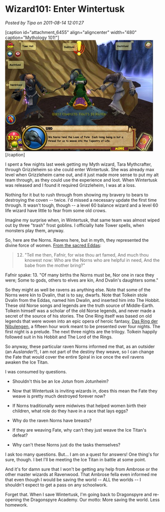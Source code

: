 # Wizard101: Enter Wintertusk

*Posted by Tipa on 2011-08-14 12:01:27*

[caption id="attachment\_6455" align="aligncenter" width="480" caption="Mythology 101!"][![](../../../uploads/2011/08/WizardGraphicalClient-2011-08-14-10-54-41-14-480x360.jpg "Mythology 101!")](../../../uploads/2011/08/WizardGraphicalClient-2011-08-14-10-54-41-14.jpg)[/caption]

I spent a few nights last week getting my Myth wizard, Tara Mythcrafter, through Grizzleheim so she could enter Wintertusk. She was already max level when Grizzleheim came out, and it just made more sense to put my alt team through, as they could use the experience and loot. When Wintertusk was released and I found it required Grizzleheim, I was at a loss.

Nothing for it but to rush through from showing my bravery to bears to destroying the coven -- twice. I'd missed a necessary update the first time through. It wasn't tough, though -- a level 60 balance wizard and a level 60 life wizard have little to fear from some old crows.

Imagine my surprise when, in Wintertusk, that same team was almost wiped out by three "trash" frost goblins. I officially hate Tower spells, when monsters play them, anyway.

So, here are the Norns. Ravens here, but in myth, they represented the divine force of women. [From the sacred Eddas](http://en.wikipedia.org/wiki/Norns):


> 12. "Tell me then, Fafnir,
for wise thou art famed,
And much thou knowest now:
Who are the Norns
who are helpful in need,
And the babe from the mother bring?"

Fafnir spake:
13. "Of many births
the Norns must be,
Nor one in race they were;
Some to gods, others
to elves are kin,
And Dvalin's daughters some."



So they might as well be ravens as anything else. Note that some of the Norns were kin to Dvalin, that is to say, dwarfs. Note that Tolkein stole Dvalin from the Eddas, named him Dwalin, and inserted him into The Hobbit. These old Norse songs and legends are the truth source of Middle-Earth. Tolkein himself was a scholar of the old Norse legends, and never made a secret of the source of his stories. The One Ring itself was based on old legends that were woven into an epic opera of heroic fantasy, [Das Ring der Nibulengen](http://en.wikipedia.org/wiki/Der_Ring_des_Nibelungen), a fifteen hour work meant to be presented over four nights. The first night is a prelude. The next three nights are the trilogy. Tolkein happily followed suit in his Hobbit and The Lord of the Rings.

So anyway, these particular raven Norns informed me that, as an outsider (an *Auslander*?), I am not part of the destiny they weave, so I can change the Fate that would cover the entire Spiral in ice once the evil ravens awaken the Ice Titan.

I was consumed by questions.


 * Shouldn't this be an Ice Jotun from Jotunheim?

 * Now that Wintertusk is inviting wizards in, does this mean the Fate they weave is pretty much destroyed forever now?

 * If Norns traditionally were midwives that helped women birth their children, what role do they have in a race that lays eggs?

 * Why do the raven Norns have breasts?

 * If they are weaving Fate, why can't they just weave the Ice Titan's defeat?

 * Why can't these Norns just do the tasks themselves?




I ask too many questions. But... I am on a quest for answers! One thing's for sure, though. I bet I'll be meeting the Ice Titan in battle at some point.

And it's for damn sure that I won't be getting any help from Ambrose or the other master wizards at Ravenwood. That Ambrose fella even informed me that even though I would be saving the world -- ALL the worlds -- I shouldn't expect to get a pass on any schoolwork.

Forget that. When I save Wintertusk, I'm going back to Dragonspyre and re-opening the Dragonspyre Academy. Our motto: More saving the world. Less homework.

